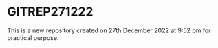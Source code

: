 # GITREP271222
This is a new repository created on 27th December 2022 at 9:52 pm for practical purpose.
